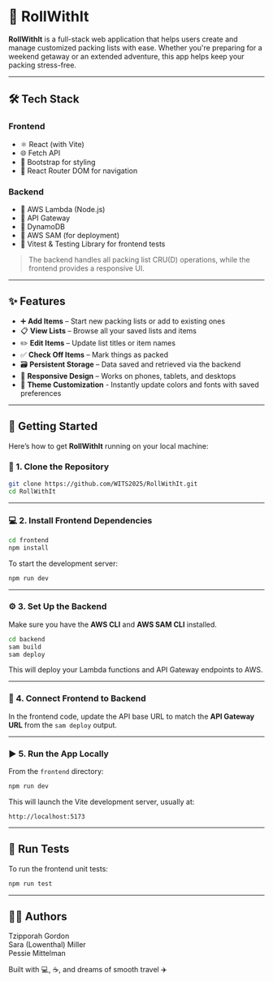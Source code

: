 
# 🧳 RollWithIt

**RollWithIt** is a full-stack web application that helps users create and manage customized packing lists with ease. Whether you're preparing for a weekend getaway or an extended adventure, this app helps keep your packing stress-free.

---

## 🛠️ Tech Stack

### Frontend
- ⚛️ React (with Vite)
- 🌐 Fetch API
- 💅 Bootstrap for styling
- 🔀 React Router DOM for navigation

### Backend
- 🧩 AWS Lambda (Node.js)
- 🔗 API Gateway
- 📄 DynamoDB
- 🚀 AWS SAM (for deployment)
- 🧪 Vitest & Testing Library for frontend tests

> The backend handles all packing list CRU(D) operations, while the frontend provides a responsive UI.

---

## ✨ Features

- ➕ **Add Items** – Start new packing lists or add to existing ones  
- 📋 **View Lists** – Browse all your saved lists and items  
- ✏️ **Edit Items** – Update list titles or item names  
- ✅ **Check Off Items** – Mark things as packed  
- 🗃️ **Persistent Storage** – Data saved and retrieved via the backend  
- 📱 **Responsive Design** – Works on phones, tablets, and desktops
- 🎨 **Theme Customization** - Instantly update colors and fonts with saved preferences

---

## 🚀 Getting Started

Here’s how to get **RollWithIt** running on your local machine:

### 📁 1. Clone the Repository

```bash
git clone https://github.com/WITS2025/RollWithIt.git
cd RollWithIt
```

---

### 💻 2. Install Frontend Dependencies

```bash
cd frontend
npm install
```

To start the development server:

```bash
npm run dev
```

---

### ⚙️ 3. Set Up the Backend

Make sure you have the **AWS CLI** and **AWS SAM CLI** installed.

```bash
cd backend
sam build
sam deploy
```

This will deploy your Lambda functions and API Gateway endpoints to AWS.

---

### 🔌 4. Connect Frontend to Backend

In the frontend code, update the API base URL to match the **API Gateway URL** from the `sam deploy` output.

---

### ▶️ 5. Run the App Locally

From the `frontend` directory:

```bash
npm run dev
```

This will launch the Vite development server, usually at:

```
http://localhost:5173
```

---

## 🧪 Run Tests

To run the frontend unit tests:

```bash
npm run test
```

---

## 👩‍💻 Authors

Tzipporah Gordon  
Sara (Lowenthal) Miller  
Pessie Mittelman  

Built with 💻, ☕, and dreams of smooth travel ✈️
